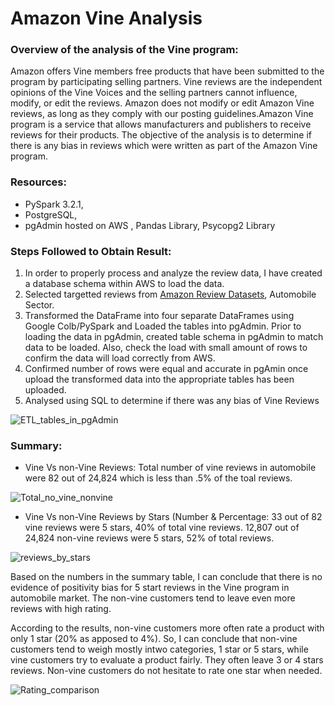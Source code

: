 # Amazon Vine Analysis
### Overview of the analysis of the Vine program:
Amazon offers Vine members free products that have been submitted to the program by participating selling partners. Vine reviews are the independent opinions of the Vine Voices and the selling partners cannot influence, modify, or edit the reviews. Amazon does not modify or edit Amazon Vine reviews, as long as they comply with our posting guidelines.Amazon Vine program is a service that allows manufacturers and publishers to receive reviews for their products.
The objective of the analysis is to determine if there is any bias in reviews which were written as part of the Amazon Vine program.
### Resources:
* PySpark 3.2.1,
* PostgreSQL, 
* pgAdmin hosted on AWS , Pandas Library, Psycopg2 Library
### Steps Followed to Obtain Result:
1. In order to properly process and analyze the review data, I have created a database schema within AWS to load the data.
2. Selected targetted reviews from [Amazon Review Datasets](https://s3.amazonaws.com/amazon-reviews-pds/tsv/index.txt), Automobile Sector.
3. Transformed the DataFrame into four separate DataFrames using Google Colb/PySpark and Loaded the tables into pgAdmin. Prior to loading the data in pgAdmin, created table schema in pgAdmin to match data to be loaded. Also, check the load with small amount of rows to confirm the data will load correctly from AWS.
4. Confirmed number of rows were equal and accurate in pgAmin once upload the transformed data into the appropriate tables has been uploaded.
5. Analysed using SQL to determine if there was any bias of Vine Reviews

![ETL_tables_in_pgAdmin](https://user-images.githubusercontent.com/96354508/164105171-2d033e29-f89b-4acc-ac13-6734ded282ab.png)

### Summary:
* Vine Vs non-Vine Reviews:
Total number of vine reviews in automobile were 82 out of 24,824 which is less than .5% of the toal reviews.

![Total_no_vine_nonvine](https://user-images.githubusercontent.com/96354508/164105552-ae3b6d43-78e4-4279-a538-fc9e42dacb60.png)

* Vine Vs non-Vine Reviews by Stars (Number & Percentage:
33 out of 82 vine reviews were 5 stars, 40% of total vine reviews. 12,807 out of 24,824 non-vine reviews were 5 stars, 52% of total reviews.

![reviews_by_stars](https://user-images.githubusercontent.com/96354508/164105616-563d5d8b-f44a-4142-a7f8-c71a0923526c.png)

Based on the numbers in the summary table, I can conclude that there is no evidence of positivity bias for 5 start reviews in the Vine program in automobile market. The non-vine customers tend to leave even more reviews with high rating. 

According to the results, non-vine customers more often rate a product with only 1 star (20% as apposed to 4%). So, I can conclude that non-vine customers tend to weigh mostly intwo categories, 1 star or 5 stars, while vine customers try to evaluate a product fairly. They often leave 3 or 4 stars reviews. Non-vine customers do not hesitate to rate one star when needed.

![Rating_comparison ](https://user-images.githubusercontent.com/96354508/164110716-08d1fa84-2ff6-439e-b647-2230636b1a9e.png)

